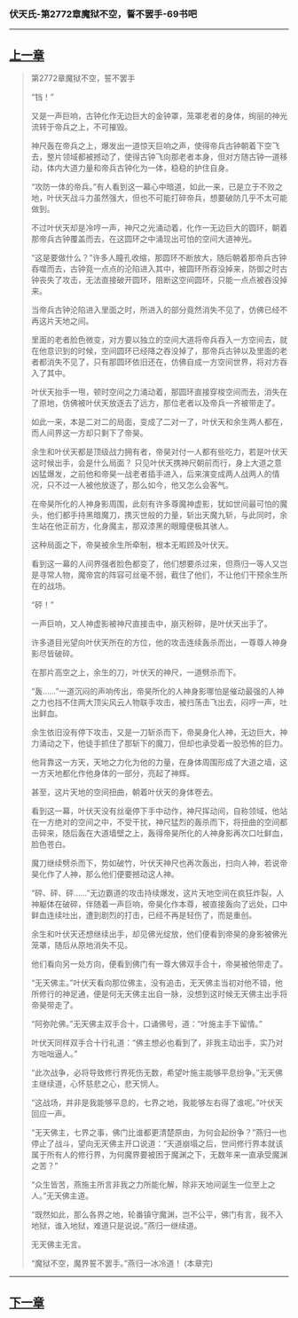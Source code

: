### 伏天氏-第2772章魔狱不空，誓不罢手-69书吧

--------
[上一章](./bc60a18d70b1c6a845137f1bc06595be.md)
--------


>
>
>
>第2772章魔狱不空，誓不罢手
>
>“铛！”
>
>又是一声巨响，古钟化作无边巨大的金钟罩，笼罩老者的身体，绚丽的神光流转于帝兵之上，不可摧毁。
>
>神尺轰在帝兵之上，爆发出一道惊天巨响之声，使得帝兵古钟朝着下空飞去，整片领域都被撼动了，使得古钟飞向那老者本身，但对方随古钟一道移动，体内大道力量和帝兵古钟化为一体，稳稳的护住自身。
>
>“攻防一体的帝兵。”有人看到这一幕心中暗道，如此一来，已是立于不败之地，叶伏天战斗力虽然强大，但也不可能打碎帝兵，想要破防几乎不太可能做到。
>
>不过叶伏天却是冷哼一声，神尺之光涌动着，化作一无边巨大的圆环，朝着那帝兵古钟覆盖而去，在这圆环之中涌现出可怕的空间大道神光。
>
>“这是要做什么？”许多人瞳孔收缩，那圆环不断放大，随后朝着那帝兵古钟吞噬而去，古钟竟一点点的沦陷进入其中，被圆环所吞没掉来，防御之时古钟丧失了攻击，无法直接破开圆环，阻断这空间圆环，只能一点点被吞没掉来。
>
>当帝兵古钟沦陷进入里面之时，所进入的部分竟然消失不见了，仿佛已经不再这片天地之间。
>
>里面的老者脸色微变，对方要以独立的空间大道将帝兵吞入一方空间去，就在他意识到的时候，空间圆环已经降之吞没掉了，那帝兵古钟以及里面的老者都消失不见了，只有那圆环依旧还在，仿佛自成一方空间世界，将对方吞入了其中。
>
>叶伏天抬手一甩，顿时空间之力涌动着，那圆环直接穿梭空间而去，消失在了原地，仿佛被叶伏天放逐去了远方，那位老者以及帝兵一齐被带走了。
>
>如此一来，本是二对二的局面，变成了二对一了，叶伏天和余生两人都在，而人间界这一方却只剩下了帝昊。
>
>余生和叶伏天都是顶级战力拥有者，帝昊对付一人都有些吃力，若是叶伏天这时候出手，会是什么局面？
>只见叶伏天携神尺朝前而行，身上大道之意凶猛爆发，之前他和帝昊一战老者插手进入，后来演变成两人战两人的情况，只不过一人被他放逐了，那么如今，他又怎么会客气。
>
>在帝昊所化的人神身影周围，此刻有许多尊魔神虚影，犹如世间最可怕的魔头，他们都手持黑暗魔刀，携灭世般的力量，斩出天魔九斩，与此同时，余生站在他正前方，化身魔主，那双漆黑的眼瞳便极其骇人。
>
>这种局面之下，帝昊被余生所牵制，根本无暇顾及叶伏天。
>
>看到这一幕的人间界强者脸色都变了，他们想要杀过来，但燕归一等人又岂是寻常人物，魔帝宫的阵容可丝毫不弱，截住了他们，不让他们干预余生所在的战场。
>
>“砰！”
>
>一声巨响，又人神虚影被神尺直接击中，崩灭粉碎，是叶伏天出手了。
>
>许多道目光望向叶伏天所在的方位，他的攻击连续轰杀而出，一尊尊人神身影尽皆破碎。
>
>在那片高空之上，余生的刀，叶伏天的神尺，一道劈杀而下。
>
>“轰……”一道沉闷的声响传出，帝昊所化的人神身影哪怕是催动最强的人神之力也挡不住两大顶尖风云人物联手攻击，被扫荡击飞出去，闷哼一声，吐出鲜血。
>
>余生依旧没有停下攻击，又是一刀斩杀而下，帝昊身化人神，无边巨大，神力涌动之下，他徒手抓住了那斩下的魔刀，但却也承受着一股恐怖的巨力。
>
>他背靠这一方天，天地之力化为他的力量，在身体周围形成了大道之墙，这一方天地都化作他身体的一部分，亮起了神辉。
>
>甚至，这片天地的空间扭曲，朝着叶伏天的身体卷去。
>
>看到这一幕，叶伏天没有丝毫停下手中动作，神尺挥动间，自称领域，他站在一方绝对的空间之中，不受干扰，神尺猛烈的轰杀而下，将扭曲的空间都击碎来，随后轰在大道墙壁之上，轰得帝昊所化的人神身影再次口吐鲜血，脸色苍白。
>
>魔刀继续劈杀而下，势如破竹，叶伏天神尺也再次轰出，扫向人神，若说帝昊化作了人神，那么他们便要撼动这人神。
>
>“砰、砰、砰……”无边霸道的攻击持续爆发，这片天地空间在疯狂炸裂，人神躯体在破碎，伴随着一声巨响，帝昊化作本尊，被直接轰向了远处，口中鲜血连续吐出，遭到剧烈的打击，已经不再是轻伤了，而是重创。
>
>余生和叶伏天还想继续出手，却见佛光绽放，他们便看到帝昊的身影被佛光笼罩，随后从原地消失不见。
>
>他们看向另一处方向，便看到佛门有一尊大佛双手合十，帝昊被他带走了。
>
>“无天佛主。”叶伏天看向那位佛主，没有追击，无天佛主当初对他不错，他所修行的神足通，便是何无天佛主出自一脉，没想到这时候无天佛主出手将帝昊带走了。
>
>“阿弥陀佛。”无天佛主双手合十，口诵佛号，道：“叶施主手下留情。”
>
>叶伏天同样双手合十行礼道：“佛主想必也看到了，非我主动出手，实乃对方咄咄逼人。”
>
>“此次战争，必将导致修行界死伤无数，希望叶施主能够平息纷争。”无天佛主继续道，心怀慈悲之心，悲天悯人。
>
>“这战场，并非是我能够平息的，七界之地，我能够左右得了谁呢。”叶伏天回应一声。
>
>“无天佛主，七界之事，佛门比谁都更清楚原由，为何会起纷争？”燕归一也停止了战斗，望向无天佛主开口说道：“天道崩塌之后，世间修行界本就该属于所有人的修行界，为何魔界要被困于魔渊之下，无数年来一直承受魔渊之苦？”
>
>“众生皆苦，燕施主所言非我之力所能化解，除非天地间诞生一位至上之人。”无天佛主道。
>
>“既然如此，那么各界之地，轮番镇守魔渊，岂不公平，佛门有言，我不入地狱，谁入地狱，难道只是说说。”燕归一继续道。
>
>无天佛主无言。
>
>“魔狱不空，魔界誓不罢手。”燕归一冰冷道！
>(本章完)
>
>

--------
[下一章](./4f11019c5574c62ac79f575cf023e9ff.md)
--------
